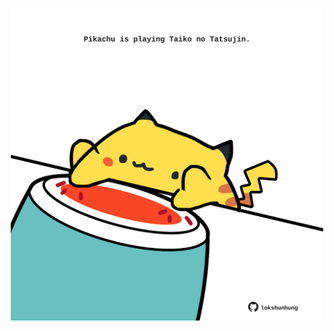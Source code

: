 <!-- built at 20/08/2021, 05:03:22 UTC -->
<p align="center">
  <img width="500" height="500" src="./ReadmeImage.svg">
</p>
